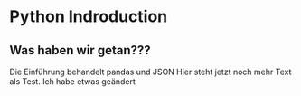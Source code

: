 # Python Indroduction 
## Was haben wir getan???
Die Einführung behandelt pandas und JSON
Hier steht jetzt noch mehr Text als Test.
Ich habe etwas geändert
